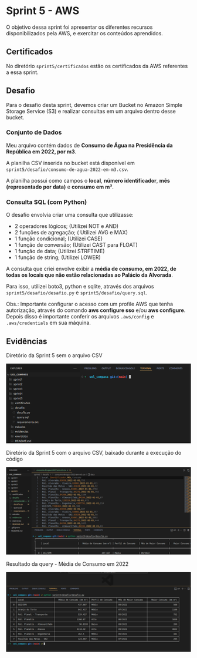 # Sprint 5 - AWS

O objetivo dessa sprint foi apresentar os diferentes recursos disponibilizados pela AWS, e exercitar os conteúdos aprendidos.

## Certificados

No diretório `sprint5/certificados` estão os certificados da AWS referentes a essa sprint.

## Desafio

Para o desafio desta sprint, devemos criar um Bucket no Amazon Simple Storage Service (S3) e realizar consultas em um arquivo dentro desse bucket.

### Conjunto de Dados

Meu arquivo contém dados de **Consumo de Água na Presidência da República em 2022, por m3**.

A planilha CSV inserida no bucket está disponível em `sprint5/desafio/consumo-de-agua-2022-em-m3.csv`.

A planilha possui como campos o **local**, **número identificador**, **mês (representado por data)** e **consumo em m³**.

### Consulta SQL (com Python)

O desafio envolvia criar uma consulta que utilizasse:

- 2 operadores lógicos; (Utilizei NOT e AND)
- 2 funções de agregação; ( Utilizei AVG e MAX)
- 1 função condicional; (Utilizei CASE)
- 1 função de conversão; (Utilizei CAST para FLOAT)
- 1 função de data; (Utilizei STRFTIME)
- 1 função de string; (Utilizei LOWER)

A consulta que criei envolve exibir a **média de consumo, em 2022, de todas os locais que não estão relacionadas ao Palácio da Alvorada**.

Para isso, utilizei boto3, python e sqlite, através dos arquivos `sprint5/desafio/desafio.py` e `sprint5/desafio/query.sql`.

Obs.: Importante configurar o acesso com um profile AWS que tenha autorização, através do comando **aws configure sso** e/ou **aws configure**. Depois disso é importante conferir os arquivos `.aws/config` e `.aws/credentials` em sua máquina.

## Evidências

Diretório da Sprint 5 sem o arquivo CSV

![Diretório da Sprint5 sem o csv](evidencias/imagem1.png)

Diretório da Sprint 5 com o arquivo CSV, baixado durante a execução do código

![Diretório da Sprint5 com o csv](evidencias/imagem2.png)

Resultado da query - Média de Consumo em 2022

![Diretório da Sprint5 com o csv](evidencias/imagem3.png)
